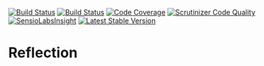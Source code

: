 [![Build Status](https://travis-ci.org/nark3d/Reflection.svg?branch=master)](https://travis-ci.org/nark3d/Reflection)
[![Build Status](https://scrutinizer-ci.com/g/nark3d/Reflection/badges/build.png?b=master)](https://scrutinizer-ci.com/g/nark3d/Reflection/build-status/master)
[![Code Coverage](https://scrutinizer-ci.com/g/nark3d/Reflection/badges/coverage.png?b=master)](https://scrutinizer-ci.com/g/nark3d/Reflection/?branch=master)
[![Scrutinizer Code Quality](https://scrutinizer-ci.com/g/nark3d/Reflection/badges/quality-score.png?b=master)](https://scrutinizer-ci.com/g/nark3d/Reflection/?branch=master)
[![SensioLabsInsight](https://insight.sensiolabs.com/projects/4c0863ee-8947-468c-9b7e-165704e98c5f/mini.png)](https://insight.sensiolabs.com/projects/4c0863ee-8947-468c-9b7e-165704e98c5f)
[![Latest Stable Version](https://img.shields.io/packagist/v/best-served-cold/reflection.svg)](https://packagist.org/packages/best-served-cold/reflection)

# Reflection
